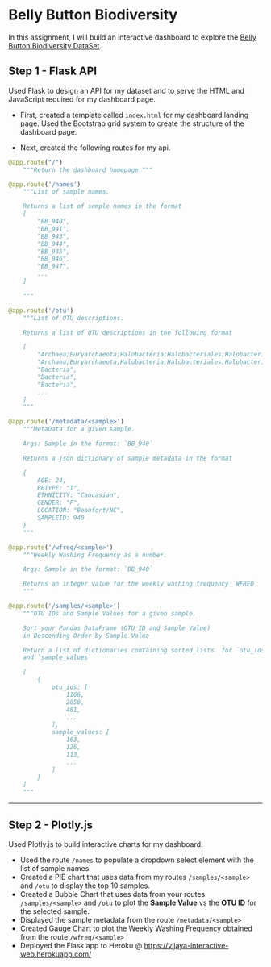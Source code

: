 

# Belly Button Biodiversity

In this assignment, I will build an interactive dashboard to explore the [Belly Button Biodiversity DataSet](http://robdunnlab.com/projects/belly-button-biodiversity/).

## Step 1 - Flask API

Used Flask to design an API for my dataset and to serve the HTML and JavaScript required for my dashboard page.
* First, created a template called `index.html` for my dashboard landing page. Used the Bootstrap grid system to create the structure of the dashboard page.

* Next, created the following routes for my api.

```python
@app.route("/")
    """Return the dashboard homepage."""
```
```python
@app.route('/names')
    """List of sample names.

    Returns a list of sample names in the format
    [
        "BB_940",
        "BB_941",
        "BB_943",
        "BB_944",
        "BB_945",
        "BB_946",
        "BB_947",
        ...
    ]

    """
```
```python
@app.route('/otu')
    """List of OTU descriptions.

    Returns a list of OTU descriptions in the following format

    [
        "Archaea;Euryarchaeota;Halobacteria;Halobacteriales;Halobacteriaceae;Halococcus",
        "Archaea;Euryarchaeota;Halobacteria;Halobacteriales;Halobacteriaceae;Halococcus",
        "Bacteria",
        "Bacteria",
        "Bacteria",
        ...
    ]
    """
```
```python
@app.route('/metadata/<sample>')
    """MetaData for a given sample.

    Args: Sample in the format: `BB_940`

    Returns a json dictionary of sample metadata in the format

    {
        AGE: 24,
        BBTYPE: "I",
        ETHNICITY: "Caucasian",
        GENDER: "F",
        LOCATION: "Beaufort/NC",
        SAMPLEID: 940
    }
    """
```
```python
@app.route('/wfreq/<sample>')
    """Weekly Washing Frequency as a number.

    Args: Sample in the format: `BB_940`

    Returns an integer value for the weekly washing frequency `WFREQ`
    """
```
```python
@app.route('/samples/<sample>')
    """OTU IDs and Sample Values for a given sample.

    Sort your Pandas DataFrame (OTU ID and Sample Value)
    in Descending Order by Sample Value

    Return a list of dictionaries containing sorted lists  for `otu_ids`
    and `sample_values`

    [
        {
            otu_ids: [
                1166,
                2858,
                481,
                ...
            ],
            sample_values: [
                163,
                126,
                113,
                ...
            ]
        }
    ]
    """
```

---


## Step 2 - Plotly.js

Used Plotly.js to build interactive charts for my dashboard.

* Used the route `/names` to populate a dropdown select element with the list of sample names.
* Created a PIE chart that uses data from my routes `/samples/<sample>` and `/otu` to display the top 10 samples.
* Created a Bubble Chart that uses data from your routes `/samples/<sample>` and `/otu` to plot the __Sample Value__ vs the __OTU ID__ for the selected sample.
* Displayed the sample metadata from the route `/metadata/<sample>`
* Created Gauge Chart to plot the Weekly Washing Frequency obtained from the route `/wfreq/<sample>`
* Deployed the Flask app to Heroku @ https://vijaya-interactive-web.herokuapp.com/


